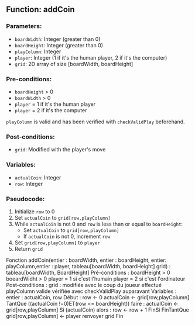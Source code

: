 ## Function: addCoin

### Parameters:
- `boardWidth`: Integer (greater than 0)
- `boardHeight`: Integer (greater than 0)
- `playColumn`: Integer
- `player`: Integer (1 if it's the human player, 2 if it's the computer)
- `grid`: 2D array of size [boardWidth, boardHeight]

### Pre-conditions:
- `boardHeight` > 0
- `boardWidth` > 0
- `player` = 1 if it's the human player
- `player` = 2 if it's the computer

`playColumn` is valid and has been verified with `checkValidPlay` beforehand.

### Post-conditions:
- `grid`: Modified with the player's move

### Variables:
- `actualCoin`: Integer
- `row`: Integer

### Pseudocode:
1. Initialize `row` to 0
2. Set `actualCoin` to `grid[row,playColumn]`
3. While `actualCoin` is not 0 and `row` is less than or equal to `boardHeight`:
   - Set `actualCoin` to `grid[row,playColumn]`
   - If `actualCoin` is not 0, increment `row`
4. Set `grid[row,playColumn]` to `player`
5. Return `grid`


Fonction addCoin(entier : boardWidth, entier : boardHeight, entier: playColumn,entier : player, tableau[boardWidth, boardHeight] grid) : tableau[boardWidth, BoardHeight]
Pré-conditions : 
	boardHeight > 0
	boeardWidht > 0
	player = 1 si c'est l'humain
	player = 2 si c'est l'ordinateur
Post-conditions :
	grid : modifiée avec le coup du joueur effectué
	playColumn valide vérifiée avec checkValidPlay auparavant
Variables :
	entier : actualCoin, row
Début :
	row <- 0
	actualCoin <- grid[row,playColumn]
	TantQue ((actualCoin !=0)ET(row <= boardHeight)) faire :
		actualCoin <- grid[row,playColumn]
		Si (actualCoin) alors :
			row <- row + 1
		FinSi
	FinTantQue
	grid[row,playColumn] <- player
	renvoyer grid
Fin
